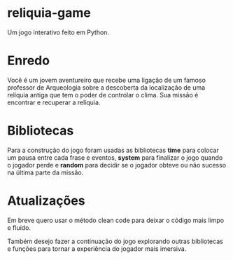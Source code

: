 # reliquia-game
Um jogo interativo feito em Python.

# **Enredo**
Você é um jovem aventureiro que recebe uma ligação de um famoso professor de Arqueologia sobre a descoberta da localização de uma relíquia antiga que tem o poder de controlar o clima. Sua missão é encontrar e recuperar a relíquia. 

# Bibliotecas
Para a construção do jogo foram usadas as bibliotecas **time** para colocar um pausa entre cada frase e eventos, **system** para finalizar o jogo quando o jogador perde e **random** para decidir se o jogador obteve ou não sucesso na última parte da missão. 

# Atualizações
Em breve quero usar o método clean code para deixar o código mais limpo e fluído.

Também desejo fazer a continuação do jogo explorando outras bibliotecas e funções para tornar a experiência do jogador mais imersiva. 